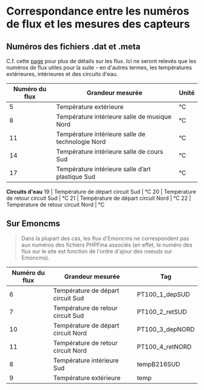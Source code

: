 # Correspondance entre les numéros de flux et les mesures des capteurs 

## Numéros des fichiers .dat et .meta

C.f. cette [page](https://alexandrecuer.github.io/smartgrid/bloch.html) pour plus de détails sur les flux. Ici ne seront relevés que les numéros de flux utiles pour la suite - en d'autres termes, les températures extérieures, intérieures et des circuits d'eau.  

Numéro du flux | Grandeur mesurée | Unité
--|--|--
5 | Température extérieure | °C
8 | Température intérieure salle de musique Nord | °C
11 | Température intérieure salle de technologie Nord | °C
14 | Température intérieure salle de cours Sud | °C
17 | Température intérieure salle d’art plastique Sud | °C
**Circuits d'eau**
19 | Température de départ circuit Sud | °C
20 | Température de retour circuit Sud | °C
21 | Température de départ circuit Nord | °C
22 | Température de retour circuit Nord | °C


## Sur Emoncms 

> Dans la plupart des cas, les flux d'Emoncms ne correspondent pas aux numéros des fichiers PHPFina associés (en effet, le numéro des flux sur le site est fonction de l'ordre d'ajour des noeuds sur Emoncms). 

Numéro du flux | Grandeur mesurée | Tag
--|--|--
6 | Température de départ circuit Sud | PT100_1_depSUD
7 | Température de retour circuit Sud | PT100_2_retSUD
10 | Température de départ circuit Nord | PT100_3_depNORD
11 | Température de retour circuit Nord | PT100_4_retNORD
8 | Température intérieure Sud | tempB216SUD
9 | Température extérieure | temp 


